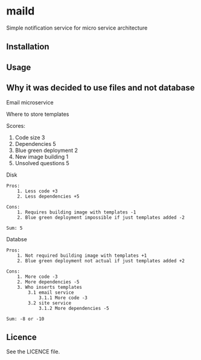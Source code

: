 # maild
Simple notification service for micro service architecture

## Installation

## Usage

## Why it was decided to use files and not database

Email microservice

Where to store templates

Scores:

1. Code size 3
2. Dependencies 5
3. Blue green deployment 2
4. New image building 1
5. Unsolved questions 5

Disk

    Pros:
        1. Less code +3
        2. Less dependencies +5

    Cons:
        1. Requires building image with templates -1
        2. Blue green deployment impossible if just templates added -2

    Sum: 5

Databse

    Pros:
        1. Not required building image with templates +1
        2. Blue green deployment not actual if just templates added +2

    Cons:
        1. More code -3
        2. More dependencies -5
        3. Who inserts templates
            3.1 email service
                3.1.1 More code -3
            3.2 site service
                3.1.2 More dependencies -5

    Sum: -8 or -10

## Licence

See the LICENCE file.
